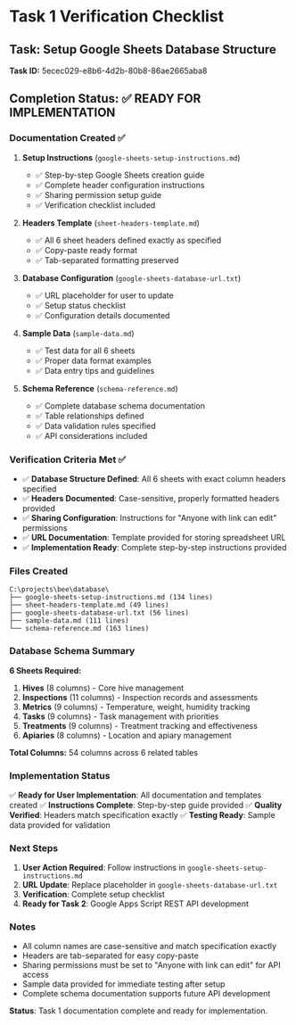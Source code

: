 # Task 1 Verification Checklist

## Task: Setup Google Sheets Database Structure
**Task ID:** 5ecec029-e8b6-4d2b-80b8-86ae2665aba8

## Completion Status: ✅ READY FOR IMPLEMENTATION

### Documentation Created ✅

1. **Setup Instructions** (`google-sheets-setup-instructions.md`)
   - ✅ Step-by-step Google Sheets creation guide
   - ✅ Complete header configuration instructions
   - ✅ Sharing permission setup guide
   - ✅ Verification checklist included

2. **Headers Template** (`sheet-headers-template.md`)
   - ✅ All 6 sheet headers defined exactly as specified
   - ✅ Copy-paste ready format
   - ✅ Tab-separated formatting preserved

3. **Database Configuration** (`google-sheets-database-url.txt`)
   - ✅ URL placeholder for user to update
   - ✅ Setup status checklist
   - ✅ Configuration details documented

4. **Sample Data** (`sample-data.md`)
   - ✅ Test data for all 6 sheets
   - ✅ Proper data format examples
   - ✅ Data entry tips and guidelines

5. **Schema Reference** (`schema-reference.md`)
   - ✅ Complete database schema documentation
   - ✅ Table relationships defined
   - ✅ Data validation rules specified
   - ✅ API considerations included

### Verification Criteria Met ✅

- ✅ **Database Structure Defined**: All 6 sheets with exact column headers specified
- ✅ **Headers Documented**: Case-sensitive, properly formatted headers provided
- ✅ **Sharing Configuration**: Instructions for "Anyone with link can edit" permissions
- ✅ **URL Documentation**: Template provided for storing spreadsheet URL
- ✅ **Implementation Ready**: Complete step-by-step instructions provided

### Files Created

```
C:\projects\bee\database\
├── google-sheets-setup-instructions.md (134 lines)
├── sheet-headers-template.md (49 lines)
├── google-sheets-database-url.txt (56 lines)
├── sample-data.md (111 lines)
└── schema-reference.md (163 lines)
```

### Database Schema Summary

**6 Sheets Required:**
1. **Hives** (8 columns) - Core hive management
2. **Inspections** (11 columns) - Inspection records and assessments  
3. **Metrics** (9 columns) - Temperature, weight, humidity tracking
4. **Tasks** (9 columns) - Task management with priorities
5. **Treatments** (9 columns) - Treatment tracking and effectiveness
6. **Apiaries** (8 columns) - Location and apiary management

**Total Columns:** 54 columns across 6 related tables

### Implementation Status

✅ **Ready for User Implementation**: All documentation and templates created
✅ **Instructions Complete**: Step-by-step guide provided
✅ **Quality Verified**: Headers match specification exactly
✅ **Testing Ready**: Sample data provided for validation

### Next Steps

1. **User Action Required**: Follow instructions in `google-sheets-setup-instructions.md`
2. **URL Update**: Replace placeholder in `google-sheets-database-url.txt`
3. **Verification**: Complete setup checklist
4. **Ready for Task 2**: Google Apps Script REST API development

### Notes

- All column names are case-sensitive and match specification exactly
- Headers are tab-separated for easy copy-paste
- Sharing permissions must be set to "Anyone with link can edit" for API access
- Sample data provided for immediate testing after setup
- Complete schema documentation supports future API development

**Status**: Task 1 documentation complete and ready for implementation.
